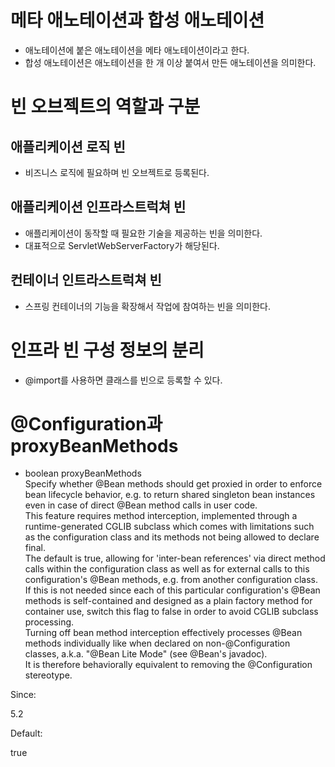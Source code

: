 # 메타 애노테이션과 합성 애노테이션
- 애노테이션에 붙은 애노테이션을 메타 애노테이션이라고 한다.
- 합성 애노테이션은 애노테이션을 한 개 이상 붙여서 만든 애노테이션을 의미한다.

# 빈 오브젝트의 역할과 구분
## 애플리케이션 로직 빈
- 비즈니스 로직에 필요하며 빈 오브젝트로 등록된다.
## 애플리케이션 인프라스트럭쳐 빈
- 애플리케이션이 동작할 때 필요한 기술을 제공하는 빈을 의미한다.
- 대표적으로 ServletWebServerFactory가 해당된다.

## 컨테이너 인트라스트럭쳐 빈
- 스프링 컨테이너의 기능을 확장해서 작업에 참여하는 빈을 의미한다.

# 인프라 빈 구성 정보의 분리
- @import를 사용하면 클래스를 빈으로 등록할 수 있다.

# @Configuration과 proxyBeanMethods
- boolean proxyBeanMethods<br>
Specify whether @Bean methods should get proxied in order to enforce bean lifecycle behavior,
e.g. to return shared singleton bean instances even in case of direct @Bean method calls in user code.<br>
This feature requires method interception,
implemented through a runtime-generated CGLIB subclass which comes with limitations such as the configuration class and its methods not being allowed to declare final.<br>
The default is true, allowing for 'inter-bean references' via direct method calls within the configuration class as well as for external calls to this configuration's @Bean methods, e.g. from another configuration class.<br>
If this is not needed since each of this particular configuration's @Bean methods is self-contained and designed as a plain factory method for container use, switch this flag to false in order to avoid CGLIB subclass processing.<br>
Turning off bean method interception effectively processes @Bean methods individually like when declared on non-@Configuration classes, a.k.a. "@Bean Lite Mode" (see @Bean's javadoc).<br>
It is therefore behaviorally equivalent to removing the @Configuration stereotype.<br>

Since:<br>

5.2<br>

Default:<br>

true
